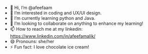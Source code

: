 - 👋 Hi, I’m @afeefaam
- 👀 I’m interested in coding and UX/UI design.
- 🌱 I’m currently learning python and Java.
- 💞️ I’m looking to collaborate on anything to enhance my learning!
- 📫 How to reach me at my linkedin: https://www.linkedin.com/in/afeefamalik/
- 😄 Pronouns: she/her
- ⚡ Fun fact: I love chocolate ice cream!

<!---
afeefaam/afeefaam is a ✨ special ✨ repository because its `README.md` (this file) appears on your GitHub profile.
You can click the Preview link to take a look at your changes.
--->
